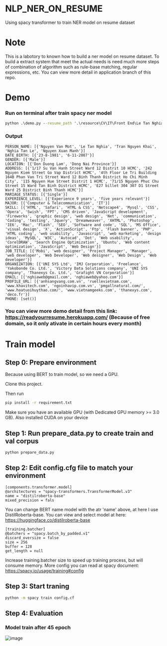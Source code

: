 # NLP_NER_ON_RESUME
Using spacy transformer to train NER model on resume dataset

# Note
This is a labotory to known how to build a ner model on resume dataset. To build a extract system that meet the actual needs is need much more steps of combination of algorithm such as rule-base matching, regular expressions, etc. You can view more detail in application branch of this repo.

# Demo
### Run on terminal after train spacy ner model
```cmd
python .\demo.py --resume_path '.\resource\CV\IT\Front End\Le Tan Nghia (Senior Front-end).pdf'
```
### Output
```
PERSON_NAME: [{'Nguyen Van Mot', 'Le Tan Nghia', 'Tran Nguyen Khai', 'Nghia Tan Le', 'Nguyen Xuan Manh'}]
DATE_BIRTH: [{'23-8-1981', '6-11-2007'}]
GENDER: [{'Male'}]
LOCATION: [{'Don Duong Lam', 'Dong Nai Province'}]
ADDRESS: [{'1/17 Su Van Hanh Street Ward 12 Distrit 10 HCMC', '242 Nguyen Kiem Street Go Vap District HCMC', '4th Floor Le Tri Building 164B Phan Van Tri Street Ward 12 Binh Thanh District Ho Chi Minh City', '115 Nguyen Hue Street Distrit 1 HCMC', '71/15 Nguyen Phuc Chu Street 15 Ward Tan Binh District HCMC', 'E27 billet 304 307 D1 Street Ward 25 District Binh Thanh HCMC'}]
MARIAGE_STATUS: [{'Single'}]
EXPERIENCE_LEVEL: [{'Experience 9 years', 'five years relevant'}]
MAJOR: [{'Computer & Telecommunication', 'IT'}]
SKILL: [{'HTML', 'Safari', 'HTML & CSS', 'Netscape4', 'Mysql', 'CSS', 'Opera', 'Swish', 'FPT', 'CMS driven', 'JavaScript development', 'Fireworks', 'graphic design', 'web design', 'Net', 'communication', 'Coding', 'testing', 'Jquery', 'Dreamweaver', 'XHTML', 'Photoshop', 'IE6', 'Mac', 'Flash', 'SEO', 'Software and code', 'SQL', 'MS Office', 'visual design', 'X', 'ActionScript', 'Ftp', 'Flash banner', 'PHP', 'HTML coding', 'web usability', 'Javascript', 'web marketing', 'design ideas', 'MySQL', 'W3C', 'Autocad', 'Dot', 'Web usability', 'CorelDRAW', 'Search Engine Optimization', 'Ubuntu', 'Web content optimization', 'JavaScript', 'Web Design'}]
JOB_TITLE: [{'Mobi', 'web designer', 'Project Manager', 'Manager', 'web developer', 'Web Developer', 'Web designer', 'Web Design', 'Web developer'}]
ORGANIZATION: [{'UNI SYS Ltd', 'IMJ Corporation', 'Freelance', 'Yakobonde Co. Ltd.', 'Victory Data Solutions company', 'UNI SYS company', 'Thanexys Co. Ltd.', 'Grafight VN Corporation'}]
EMAIL: [{'nghiaweb@gmail.com', 'nghiaweb@yahoo.com'}]
PROFILE_URL: [{'anhsangvang.com.vn', 'ruellevietnam.com', 'www.khavitech.com', 'ngoinhavip.com.vn', 'pmgallnatural.com/', 'www.hoatuoihuythao.com/', 'www.vietnamgeeks.com', 'thanexys.com', 'deco.fr'}]
PHONE: [set()]
```

### You can view more demo detail from this link: https://readyourresume.herokuapp.com/ (Because of free domain, so it only ativate in certain hours every month)

# Train model
## Step 0: Prepare environment
Because using BERT to train model, so we need a GPU.

Clone this project.

Then run
```cmd
pip install -r requirement.txt
```

Make sure you have an available GPU (with Dedicated GPU memory >= 3.0 GB). Also installed CUDA on your device


## Step 1: Run prepare_data.py to create train and val corpus
```cmd
python prepare_data.py
```
## Step 2: Edit config.cfg file to match your environment
```
[components.transformer.model]
@architectures = "spacy-transformers.TransformerModel.v3"
name = "distilroberta-base"
mixed_precision = fals
```
You can change BERT name model with the atr 'name' above, at here I use DistilRoberta-base. You can view and select model at here: https://huggingface.co/distilroberta-base

```
[training.batcher]
@batchers = "spacy.batch_by_padded.v1"
discard_oversize = false
size = 256 
buffer = 128 
get_length = null
```
Increase training.batcher size to speed up training process, but will consume memory.
More config you can read at spacy document: https://spacy.io/usage/training#config

## Step 3: Start traning
```cmd
python -m spacy train config.cf
```

## Step 4: Evaluation

### Model train after 45 epoch
![image](https://user-images.githubusercontent.com/57226852/170948579-4d11785e-bf96-40e4-b4f4-a9256cc2421a.png)



